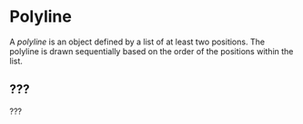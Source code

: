 # Polyline

A _polyline_ is an object defined by a list of at least two positions. The polyline is drawn sequentially based on the order of the positions within the list. 

## ???

??? 